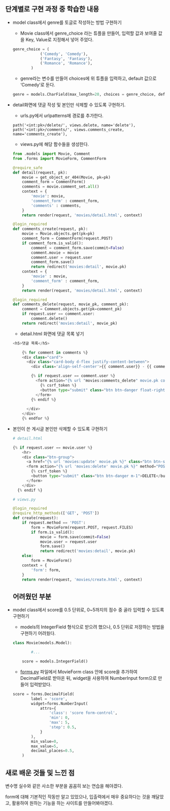## 단계별로 구현 과정 중 학습한 내용

- model class에서 genre를 토글로 작성하는 방법 구현하기
    - Movie class에서 genre_choice 라는 튜플을 만들어, 입력할 값과 보여줄 값을 Key, Value로 지정해서 넣어 주었다.
    
    ```python
    genre_choice = (
                ('Comedy', 'Comedy'),
                ('Fantasy', 'Fantasy'),
                ('Romance', 'Romance'),
            )
    ```
    
    - genre라는 변수를 만들어 choices에 위 튜플을 입력하고, default 값으로 ‘Comedy’로 둔다.
    
    ```python
    genre = models.CharField(max_length=20, choices = genre_choice, default= 'Comedy')
    ```
    
- detail화면에 댓글 작성 및 본인만 삭제할 수 있도록 구현하기.
    - urls.py에서 urlpatterns에 경로를 추가한다.
    
    ```
    path('<int:pk>/delete/', views.delete, name='delete'),
    path('<int:pk>/comments/', views.comments_create, name='comments_create'),
    ```
    
    - views.py에 해당 함수들을 생성한다.
    
    ```python
    from .models import Movie, Comment
    from .forms import MovieForm, CommentForm
    
    @require_safe
    def detail(request, pk):
        movie = get_object_or_404(Movie, pk=pk)
        comment_form = CommentForm()
        comments = movie.comment_set.all()
        context = {
            'movie': movie,
            'comment_form' : comment_form,
            'comments' : comments,
        }
        return render(request, 'movies/detail.html', context)
    
    @login_required
    def comments_create(request, pk):
        movie = Movie.objects.get(pk=pk)
        comment_form = CommentForm(request.POST)
        if comment_form.is_valid():
            comment = comment_form.save(commit=False)
            comment.movie = movie
            comment.user = request.user
            comment_form.save()
            return redirect('movies:detail', movie.pk)
        context = {
            'movie' : movie,
            'comment_form' : comment_form,
        }
        return render(request, 'movies/detail.html', context)
    
    @login_required
    def comments_delete(request, movie_pk, comment_pk):
        comment = Comment.objects.get(pk=comment_pk)
        if request.user == comment.user:
            comment.delete()
        return redirect('movies:detail', movie_pk)
    ```
    
    - detail.html 화면에 댓글 목록 넣기
    
    ```python
    <h5>댓글 목록</h5>
    
        {% for comment in comments %}
        <div class="card">
          <div class="card-body d-flex justify-content-between">
            <div class='align-self-center'>{{ comment.user}} - {{ comment.content }}</div>
    
            {% if request.user == comment.user %}
              <form action="{% url "movies:comments_delete" movie.pk comment.pk %}" method="POST">
                {% csrf_token %}
                <button type="submit" class="btn btn-danger float-right">DELETE</button>
              </form>
            {% endif %}
            
          </div>
        </div>
        {% endfor %}
    ```
    
- 본인이 쓴 게시글 본인만 삭제할 수 있도록 구현하기
    
    ```python
    # detail.html
    
    {% if request.user == movie.user %}
        <hr>
        <div class="btn-group">
          <a href="{% url 'movies:update' movie.pk %}" class="btn btn-secondary m-1">UPDATE</a>
          <form action="{% url 'movies:delete' movie.pk %}" method="POST">
            {% csrf_token %}
            <button type="submit" class="btn btn-danger m-1">DELETE</button>
          </form>
        </div>
      {% endif %}
    
    # views.py
    
    @login_required
    @require_http_methods(['GET', 'POST'])
    def create(request):
        if request.method == 'POST':
            form = MovieForm(request.POST, request.FILES)
            if form.is_valid():
                movie = form.save(commit=False)
                movie.user = request.user
                form.save()
                return redirect('movies:detail', movie.pk)
        else:
            form = MovieForm()
        context = {
            'form': form,
        }
        return render(request, 'movies/create.html', context)
    ```
    
    ## 어려웠던 부분
    
- model class에서 score를 0.5 단위로, 0~5까지의 점수 중 골라 입력할 수 있도록 구현하기
    - models의 IntegerField 형식으로 받으려 했으나, 0.5 단위로 저장하는 방법을 구현하기 어려웠다.
    
    ```python
    class Movie(models.Model):
    
    		#...
    
        score = models.IntegerField()
    ```
    
    - [forms.py](http://forms.py) 파일에서 MovieForm class 안에 score을 추가하여 DecimalField로 받아온 뒤, widget을 사용하여 NumberInput form으로 만들어 입력받았다.
    
    ```python
    score = forms.DecimalField(
            label = 'score',
            widget=forms.NumberInput(
                attrs={
                    'class': 'score form-control',
                    'min': 0,
                    'max': 5,
                    'step': 0.5,
                }
            ),
            min_value=0,
            max_value=5,
            decimal_places=0.5,
        )
    ```
    

## 새로 배운 것들 및 느낀 점

변수명 실수와 같은 사소한 부분을 꼼꼼히 보는 연습을 해야겠다.

form에 대해 기본적인 작동만 알고 있었으나, 입출력에서 매우 중요하다는 것을 깨달았고, 활용하여 원하는 기능을 하는 사이트를 만들어봐야겠다.